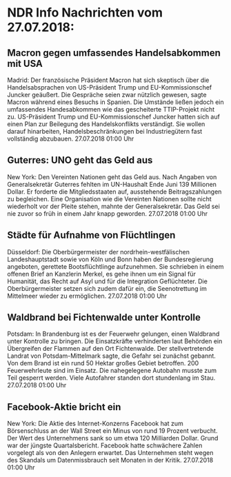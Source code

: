 # NDR Info Nachrichten vom 27.07.2018:


## Macron gegen umfassendes Handelsabkommen mit USA
Madrid: Der französische Präsident Macron hat sich skeptisch über die Handelsabsprachen von US-Präsident Trump und EU-Kommissionschef Juncker geäußert. Die Gespräche seien zwar nützlich gewesen, sagte Macron während eines Besuchs in Spanien. Die Umstände ließen jedoch ein umfassendes Handesabkommen wie das gescheiterte TTIP-Projekt nicht zu. US-Präsident Trump und EU-Kommissionschef Juncker hatten sich auf einen Plan zur Beilegung des Handelskonflikts verständigt. Sie wollen darauf hinarbeiten, Handelsbeschränkungen bei Industriegütern fast vollständig abzubauen. 27.07.2018 01:00 Uhr 

## Guterres: UNO geht das Geld aus
New York: Den Vereinten Nationen geht das Geld aus. Nach Angaben von Generalsekretär Guterres fehlten im UN-Haushalt Ende Juni 139 Millionen Dollar. Er forderte die Mitgliedsstaaten auf, ausstehende Beitragszahlungen zu begleichen. Eine Organisation wie die Vereinten Nationen sollte nicht wiederholt vor der Pleite stehen, mahnte der Generalsekretär. Das Geld sei nie zuvor so früh in einem Jahr knapp geworden. 27.07.2018 01:00 Uhr 

## Städte für Aufnahme von Flüchtlingen
Düsseldorf:	Die Oberbürgermeister der nordrhein-westfälischen Landeshauptstadt sowie von Köln und Bonn haben der Bundesregierung angeboten, gerettete Bootsflüchtlinge aufzunehmen. Sie schrieben in einem offenen Brief an Kanzlerin Merkel, es gehe ihnen um ein Signal für Humanität, das Recht auf Asyl und für die Integration Geflüchteter. Die Oberbürgermeister setzen sich zudem dafür ein, die Seenotrettung im Mittelmeer wieder zu ermöglichen. 27.07.2018 01:00 Uhr 

## Waldbrand bei Fichtenwalde unter Kontrolle
Potsdam: In Brandenburg ist es der Feuerwehr gelungen, einen Waldbrand unter Kontrolle zu bringen. Die Einsatzkräfte verhinderten laut Behörden ein Übergreifen der Flammen auf den Ort Fichtenwalde. Der stellvertretende Landrat von Potsdam-Mittelmark sagte, die Gefahr sei zunächst gebannt. Von dem Brand ist ein rund 50 Hektar großes Gebiet betroffen. 200 Feuerwehrleute sind im Einsatz. Die nahegelegene Autobahn musste zum Teil gesperrt werden. Viele Autofahrer standen dort stundenlang im Stau. 27.07.2018 01:00 Uhr 

## Facebook-Aktie bricht ein
New York: Die Aktie des Internet-Konzerns Facebook hat zum Börsenschluss an der Wall Street ein Minus von rund 19 Prozent verbucht. Der Wert des Unternehmens sank so um etwa 120 Milliarden Dollar. Grund war der jüngste Quartalsbericht. Facebook hatte schwächere Zahlen vorgelegt als von den Anlegern erwartet. Das Unternehmen steht wegen des Skandals um Datenmissbrauch seit Monaten in der Kritik. 27.07.2018 01:00 Uhr 
